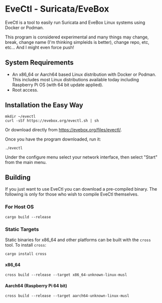 # EveCtl - Suricata/EveBox

EveCtl is a tool to easily run Suricata and EveBox Linux systems
using Docker or Podman.

This program is considered experimental and many things may change,
break, change name (I'm thinking simpleids is better), change repo,
etc, etc... And I might even force push!

## System Requirements

- An x86_64 or Aarch64 based Linux distribution with Docker or
  Podman. This includes most Linux distributions available today
  including Raspberry Pi OS (with 64 bit update applied).
- Root access.

## Installation the Easy Way

```
mkdir ~/evectl
curl -sSf https://evebox.org/evectl.sh | sh
```

Or download directly from https://evebox.org/files/evectl/.

Once you have the program downloaded, run it:

```
./evectl
```

Under the configure menu select your network interface, then select
"Start" from the main menu.

## Building

If you just want to use EveCtl you can download a pre-compiled
binary. The following is only for those who wish to compile EveCtl
themselves.

### For Host OS

```
cargo build --release
```

### Static Targets

Static binaries for x86_64 and other platforms can be built with the
`cross` tool. To install `cross`:

```
cargo install cross
```

#### x86_64

```
cross build --release --target x86_64-unknown-linux-musl
```

#### Aarch64 (Raspberry Pi 64 bit)

```
cross build --release --target aarch64-unknown-linux-musl
```
